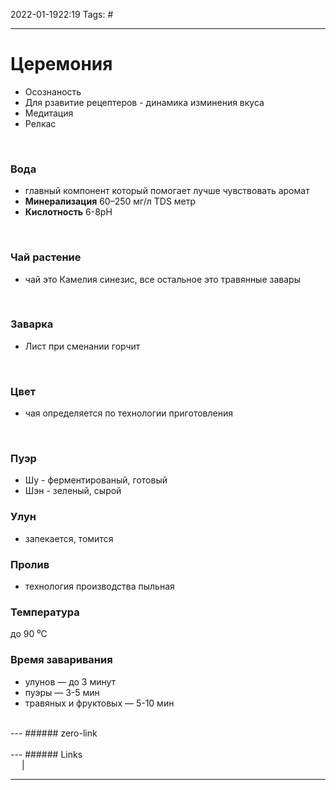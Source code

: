 2022-01-1922:19
Tags: #

---
# Церемония
- Осознаность
- Для рзавитие рецептеров - динамика изминения вкуса
- Медитация
- Релкас
</br>

 ### Вода
 - главный компонент который помогает лучше чувствовать аромат
 - **Минерализация** 60–250 мг/л TDS метр
 - **Кислотность** 6-8pH
</br>

### Чай растение
- чай это Камелия синезис, все остальное это травянные завары
</br>

 ### Заварка
- Лист при сменании горчит
</br>

 ### Цвет
- чая определяется по технологии приготовления
</br>

### Пуэр
- Шу -  ферментированый, готовый
- Шэн - зеленый, сырой 

 ### Улун
 - запекается, томится

### Пролив
- технология производства пыльная

### Температура
до 90 ⁰С

 ### Время заваривания
 - улунов — до 3 минут
 - пуэры — 3-5 мин
 - травяных и фруктовых — 5-10 мин
</br>
---
###### zero-link </br>

</br>
---
###### Links </br>
 &emsp; | &emsp; 


---
